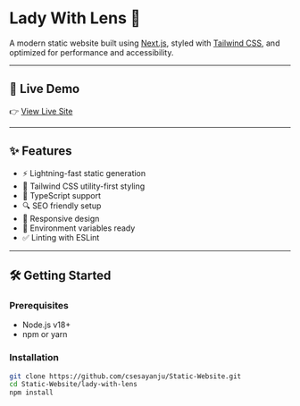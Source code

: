 # Lady With Lens 📸

A modern static website built using [Next.js](https://nextjs.org/), styled with [Tailwind CSS](https://tailwindcss.com/), and optimized for performance and accessibility.

---

## 🚀 Live Demo

👉 [View Live Site](https://your-live-site-link.com)

---

## ✨ Features

- ⚡ Lightning-fast static generation
- 🎨 Tailwind CSS utility-first styling
- 🧠 TypeScript support
- 🔍 SEO friendly setup
- 📱 Responsive design
- 🔐 Environment variables ready
- ✅ Linting with ESLint

---

## 🛠️ Getting Started

### Prerequisites

- Node.js v18+
- npm or yarn

### Installation

```bash
git clone https://github.com/csesayanju/Static-Website.git
cd Static-Website/lady-with-lens
npm install
